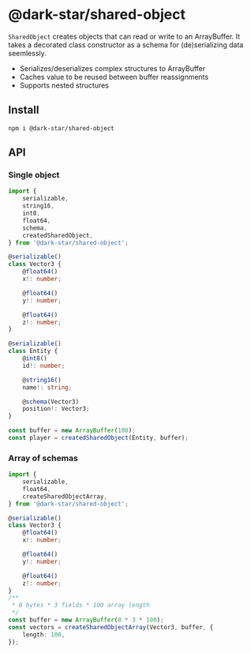 # @dark-star/shared-object

`SharedObject` creates objects that can read or write to an ArrayBuffer. It takes a decorated class constructor as a schema for (de)serializing data seemlessly.

-   Serializes/deserializes complex structures to ArrayBuffer
-   Caches value to be reused between buffer reassignments
-   Supports nested structures

## Install

    npm i @dark-star/shared-object

## API

### Single object

```ts
import {
	serializable,
	string16,
	int8,
	float64,
	schema,
	createdSharedObject,
} from '@dark-star/shared-object';

@serializable()
class Vector3 {
	@float64()
	x!: number;

	@float64()
	y!: number;

	@float64()
	z!: number;
}

@serializable()
class Entity {
	@int8()
	id!: number;

	@string16()
	name!: string;

	@schema(Vector3)
	position!: Vector3;
}

const buffer = new ArrayBuffer(100);
const player = createdSharedObject(Entity, buffer);
```

### Array of schemas

```ts
import {
	serializable,
	float64,
	createSharedObjectArray,
} from '@dark-star/shared-object';

@serializable()
class Vector3 {
	@float64()
	x!: number;

	@float64()
	y!: number;

	@float64()
	z!: number;
}
/**
 * 8 bytes * 3 fields * 100 array length
 */
const buffer = new ArrayBuffer(8 * 3 * 100);
const vectors = createSharedObjectArray(Vector3, buffer, {
	length: 100,
});
```
